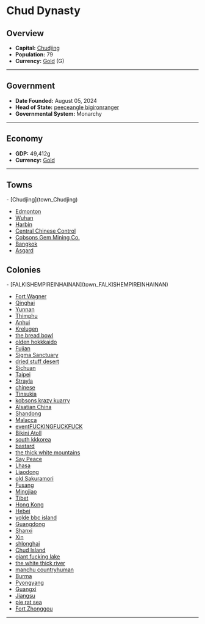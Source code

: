 <!--UNDEDITED FILE, remove this entire line if this file has been edited!-->
# <!--NAME-->Chud Dynasty<!--NAME-->

## Overview

- **Capital:** <!--CAPITAL_LINK-->[Chudjing](Chudjing_town)<!--CAPITAL_LINK-->
- **Population:** <!--POPULATION-->79<!--POPULATION-->
- **Currency:** <!--CURRENCY_LINK-->[Gold](Gold_currency)<!--CURRENCY_LINK--> (<!--CURRENCY_ABV-->G<!--CURRENCY_ABV-->)

---

## Government

- **Date Founded:** <!--FOUNDED-->August 05, 2024<!--FOUNDED-->
- **Head of State:** <!--LEADER_TITLE_LINK-->[peeceangle bigironranger](bigironranger_user)<!--LEADER_TITLE_LINK-->
- **Governmental System:** <!--GOVERNMENT-->Monarchy<!--GOVERNMENT-->

---

## Economy

- **GDP:** <!--GDP-->49,412g<!--GDP-->
- **Currency:** <!--CURRENCY_LINK-->[Gold](Gold_currency)<!--CURRENCY_LINK-->

---

## Towns

<!--TOWNS-->- [Chudjing](town_Chudjing)
- [Edmonton](town_Edmonton)
- [Wuhan](town_Wuhan)
- [Harbin](town_Harbin)
- [Central Chinese Control](town_Central_Chinese_Control)
- [Cobsons Gem Mining Co.](town_Cobsons_Gem_Mining_Co.)
- [Bangkok](town_Bangkok)
- [Asgard](town_Asgard)<!--TOWNS-->

## Colonies

<!--COLONIES-->- [FALKISHEMPIREINHAINAN](town_FALKISHEMPIREINHAINAN)
- [Fort Wagner](town_Fort_Wagner)
- [Qinghai](town_Qinghai)
- [Yunnan](town_Yunnan)
- [Thimphu](town_Thimphu)
- [Anhui](town_Anhui)
- [Krelugen](town_Krelugen)
- [the bread bowl](town_the_bread_bowl)
- [olden hokkkaido](town_olden_hokkkaido)
- [Fujian](town_Fujian)
- [Sigma Sanctuary](town_Sigma_Sanctuary)
- [dried stuff desert](town_dried_stuff_desert)
- [Sichuan](town_Sichuan)
- [Taipei](town_Taipei)
- [Strayla](town_Strayla)
- [chinese](town_chinese)
- [Tinsukia](town_Tinsukia)
- [kobsons krazy kuarry](town_kobsons_krazy_kuarry)
- [Alsatian China](town_Alsatian_China)
- [Shandong](town_Shandong)
- [Malacca](town_Malacca)
- [eventFUCKINGFUCKFUCK](town_eventFUCKINGFUCKFUCK)
- [Bikini Atoll](town_Bikini_Atoll)
- [south kkkorea](town_south_kkkorea)
- [bastard](town_bastard)
- [the thick white mountains](town_the_thick_white_mountains)
- [Say Peace](town_Say_Peace)
- [Lhasa](town_Lhasa)
- [Liaodong](town_Liaodong)
- [old Sakuramori](town_old_Sakuramori)
- [Fusang](town_Fusang)
- [Mingjiao](town_Mingjiao)
- [Tibet](town_Tibet)
- [Hong Kong](town_Hong_Kong)
- [Hebei](town_Hebei)
- [yolde bbc island](town_yolde_bbc_island)
- [Guangdong](town_Guangdong)
- [Shanxi](town_Shanxi)
- [Xin](town_Xin)
- [shlonghai](town_shlonghai)
- [Chud Island](town_Chud_Island)
- [giant fucking lake](town_giant_fucking_lake)
- [the white thick river](town_the_white_thick_river)
- [manchu countryhuman](town_manchu_countryhuman)
- [Burma](town_Burma)
- [Pyongyang](town_Pyongyang)
- [Guangxi](town_Guangxi)
- [Jiangsu](town_Jiangsu)
- [pie rat sea](town_pie_rat_sea)
- [Fort Zhonggou](town_Fort_Zhonggou)<!--COLONIES-->

---